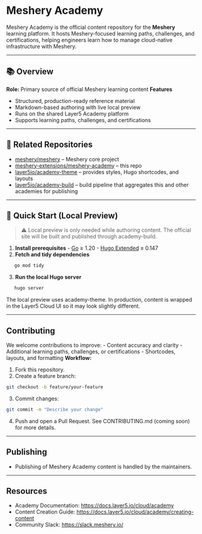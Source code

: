 # Meshery Academy

 Meshery Academy is the official content repository for the **Meshery** learning platform. It hosts Meshery-focused learning paths, challenges, and certifications, helping engineers learn how to manage cloud-native infrastructure with Meshery. 
 
 ---
 
## 📚 Overview 

  **Role:** Primary source of official Meshery learning content
  **Features** 
  - Structured, production-ready reference material 
  - Markdown-based authoring with live local preview
  - Runs on the shared Layer5 Academy platform 
  - Supports learning paths, challenges, and certifications
  
   ---
   
  ## 🔗 Related Repositories 

  - [meshery/meshery](https://github.com/meshery/meshery) – Meshery core project 
  - [meshery-extensions/meshery-academy](https://github.com/meshery-extensions/meshery-academy) – this repo 
  - [layer5io/academy-theme](https://github.com/layer5io/academy-theme) – provides styles, Hugo shortcodes, and layouts 
  - [layer5io/academy-build](https://github.com/layer5io/academy-build) – build pipeline that aggregates this and other academies for publishing 
  
  ---
  
## 🚀 Quick Start (Local Preview) 
   
> ⚠️ Local preview is only needed while authoring content. 
> The official site will be built and published through academy-build.
1. **Install prerequisites** - [Go](https://go.dev/dl/) ≥ 1.20 - [Hugo Extended](https://gohugo.io/getting-started/installing/) ≥ 0.147 
2. **Fetch and tidy dependencies**
```bash
   go mod tidy
   ```
3. **Run the local Hugo server**
```bash
   hugo server
   ```

The local preview uses academy-theme. In production, content is wrapped in the Layer5 Cloud UI so it may look slightly different. 

---

## Contributing 

We welcome contributions to improve: - Content accuracy and clarity - Additional learning paths, challenges, or certifications - Shortcodes, layouts, and formatting 
**Workflow:** 
1. Fork this repository. 
2. Create a feature branch:
```bash
git checkout -b feature/your-feature
```
3. Commit changes:
```bash
git commit -m "Describe your change"
```
4. Push and open a Pull Request. 
See CONTRIBUTING.md (coming soon) for more details. 

---

## Publishing 

- Publishing of Meshery Academy content is handled by the maintainers. 

--- 

## Resources 

- Academy Documentation: https://docs.layer5.io/cloud/academy 
- Content Creation Guide: https://docs.layer5.io/cloud/academy/creating-content 
- Community Slack: https://slack.meshery.io/
